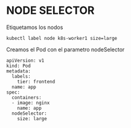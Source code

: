 # NODE SELECTOR

Etiquetamos los nodos 
~~~
kubectl label node k8s-worker1 size=large
~~~

Creamos el Pod con el parametro nodeSelector
~~~
apiVersion: v1
kind: Pod
metadata:
  labels:
    tier: frontend
  name: app
spec:
  containers:
  - image: nginx
    name: app
  nodeSelector:
    size: large
~~~ 
